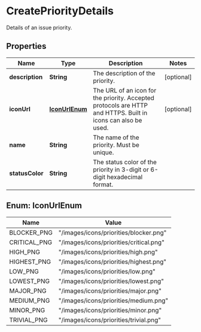 

# CreatePriorityDetails

Details of an issue priority.

## Properties

| Name | Type | Description | Notes |
|------------ | ------------- | ------------- | -------------|
|**description** | **String** | The description of the priority. |  [optional] |
|**iconUrl** | [**IconUrlEnum**](#IconUrlEnum) | The URL of an icon for the priority. Accepted protocols are HTTP and HTTPS. Built in icons can also be used. |  [optional] |
|**name** | **String** | The name of the priority. Must be unique. |  |
|**statusColor** | **String** | The status color of the priority in 3-digit or 6-digit hexadecimal format. |  |



## Enum: IconUrlEnum

| Name | Value |
|---- | -----|
| BLOCKER_PNG | &quot;/images/icons/priorities/blocker.png&quot; |
| CRITICAL_PNG | &quot;/images/icons/priorities/critical.png&quot; |
| HIGH_PNG | &quot;/images/icons/priorities/high.png&quot; |
| HIGHEST_PNG | &quot;/images/icons/priorities/highest.png&quot; |
| LOW_PNG | &quot;/images/icons/priorities/low.png&quot; |
| LOWEST_PNG | &quot;/images/icons/priorities/lowest.png&quot; |
| MAJOR_PNG | &quot;/images/icons/priorities/major.png&quot; |
| MEDIUM_PNG | &quot;/images/icons/priorities/medium.png&quot; |
| MINOR_PNG | &quot;/images/icons/priorities/minor.png&quot; |
| TRIVIAL_PNG | &quot;/images/icons/priorities/trivial.png&quot; |



